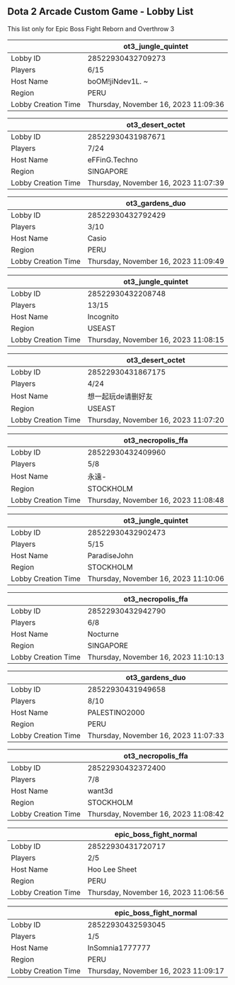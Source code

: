 ## Dota 2 Arcade Custom Game - Lobby List

This list only for Epic Boss Fight Reborn and Overthrow 3

|  | ot3_jungle_quintet |
| ------ | ------ |
| Lobby ID | 28522930432709273 |
| Players | 6/15 |
| Host Name | boOM!jiNdev1L. ~ |
| Region | PERU |
| Lobby Creation Time | Thursday, November 16, 2023 11:09:36 |


|  | ot3_desert_octet |
| ------ | ------ |
| Lobby ID | 28522930431987671 |
| Players | 7/24 |
| Host Name | eFFinG.Techno |
| Region | SINGAPORE |
| Lobby Creation Time | Thursday, November 16, 2023 11:07:39 |


|  | ot3_gardens_duo |
| ------ | ------ |
| Lobby ID | 28522930432792429 |
| Players | 3/10 |
| Host Name | Casio |
| Region | PERU |
| Lobby Creation Time | Thursday, November 16, 2023 11:09:49 |


|  | ot3_jungle_quintet |
| ------ | ------ |
| Lobby ID | 28522930432208748 |
| Players | 13/15 |
| Host Name | Incognito |
| Region | USEAST |
| Lobby Creation Time | Thursday, November 16, 2023 11:08:15 |


|  | ot3_desert_octet |
| ------ | ------ |
| Lobby ID | 28522930431867175 |
| Players | 4/24 |
| Host Name | 想一起玩de请删好友 |
| Region | USEAST |
| Lobby Creation Time | Thursday, November 16, 2023 11:07:20 |


|  | ot3_necropolis_ffa |
| ------ | ------ |
| Lobby ID | 28522930432409960 |
| Players | 5/8 |
| Host Name | 永遠- |
| Region | STOCKHOLM |
| Lobby Creation Time | Thursday, November 16, 2023 11:08:48 |


|  | ot3_jungle_quintet |
| ------ | ------ |
| Lobby ID | 28522930432902473 |
| Players | 5/15 |
| Host Name | ParadiseJohn |
| Region | STOCKHOLM |
| Lobby Creation Time | Thursday, November 16, 2023 11:10:06 |


|  | ot3_necropolis_ffa |
| ------ | ------ |
| Lobby ID | 28522930432942790 |
| Players | 6/8 |
| Host Name | Nocturne |
| Region | SINGAPORE |
| Lobby Creation Time | Thursday, November 16, 2023 11:10:13 |


|  | ot3_gardens_duo |
| ------ | ------ |
| Lobby ID | 28522930431949658 |
| Players | 8/10 |
| Host Name | PALESTINO2000 |
| Region | PERU |
| Lobby Creation Time | Thursday, November 16, 2023 11:07:33 |


|  | ot3_necropolis_ffa |
| ------ | ------ |
| Lobby ID | 28522930432372400 |
| Players | 7/8 |
| Host Name | want3d |
| Region | STOCKHOLM |
| Lobby Creation Time | Thursday, November 16, 2023 11:08:42 |


|  | epic_boss_fight_normal |
| ------ | ------ |
| Lobby ID | 28522930431720717 |
| Players | 2/5 |
| Host Name | Hoo Lee Sheet |
| Region | PERU |
| Lobby Creation Time | Thursday, November 16, 2023 11:06:56 |


|  | epic_boss_fight_normal |
| ------ | ------ |
| Lobby ID | 28522930432593045 |
| Players | 1/5 |
| Host Name | InSomnia1777777 |
| Region | PERU |
| Lobby Creation Time | Thursday, November 16, 2023 11:09:17 |


